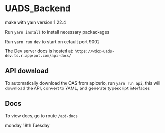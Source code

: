 # UADS_Backend

make with yarn version 1.22.4

Run `yarn install` to install necessary packackages

Run `yarn run dev` to start on default port 9002

The Dev server docs is hosted at: `https://wdcc-uads-dev.ts.r.appspot.com/api-docs/`

## API download

To automatically download the OAS from apicurio, run `yarn run api`, this will download the API, convert to YAML, and generate typescript interfaces

## Docs

To view docs, go to route `/api-docs`

monday 18th
Tuesday 